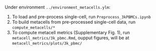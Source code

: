 Under environment `../environment_metacells.ylm`:

1. To load and pre-process single-cell, run `Preprocess_3kPBMCs.ipynb`
2. To build metacells from pre-processed single-cell data, run `compute_metacells/*`
3. To compute metacell metrics (Supplementary Fig. 1), run `metacell_metrics/3k_pbmc.Rmd`, oupput figures, will be at `metacell_metrics/plots/3k_pbmc/`
